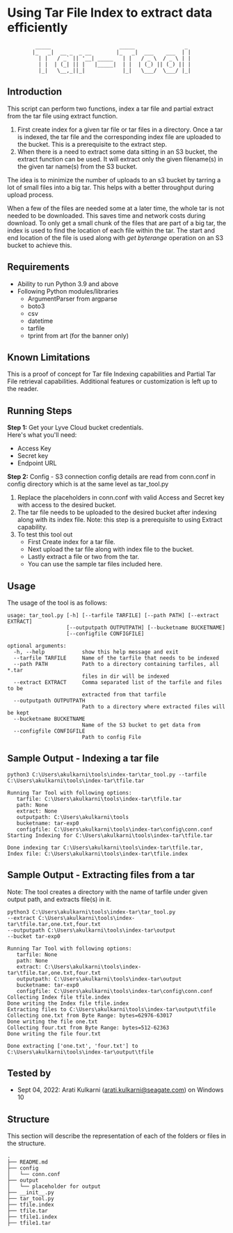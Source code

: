 
# Using Tar File Index to extract data efficiently

             _____                      _____                _
            |_   _|  __ _  _ __        |_   _|  ___    ___  | |
              | |   / _` || '__| _____   | |   / _ \  / _ \ | |
              | |  | (_| || |   |_____|  | |  | (_) || (_) || |
              |_|   \__,_||_|            |_|   \___/  \___/ |_|
              

## Introduction
This script can perform two functions, index a tar file and partial extract from the tar file using extract function.

1. First create index for a given tar file or tar files in a directory. Once a tar is indexed, the tar file and the corresponding index file are uploaded to the bucket. This is a prerequisite to the extract step.
2. When there is a need to extract some data sitting in an S3 bucket, the extract function can be used. It will extract only the given filename(s) in the given tar name(s) from the S3 bucket. 

The idea is to minimize the number of uploads to an s3 bucket by tarring a lot of small files into a big tar.
This helps with a better throughput during upload process. 

When a few of the files are needed some at a later time, the whole tar is not needed to be downloaded. This saves time and network costs during download.
To only get a small chunk of the files that are part of a big tar, the index is used to find the location of each file within the tar. The start and end location of the file is used along with *get byterange* operation on an S3 bucket to achieve this. 

## Requirements
* Ability to run Python 3.9 and above
* Following Python modules/libraries
  - ArgumentParser from argparse
  - boto3
  - csv
  - datetime
  - tarfile
  - tprint from art (for the banner only)

## Known Limitations 
This is a proof of concept for Tar file Indexing capabilities and Partial Tar File retrieval capabilities. 
Additional features or customization is left up to the reader.

## Running Steps
**Step 1:** Get your Lyve Cloud bucket credentials.   
Here's what you'll need:
* Access Key
* Secret key
* Endpoint URL

**Step 2:** 
Config - S3 connection config details are read from conn.conf in config directory
which is at the same level as tar_tool.py

1. Replace the placeholders in conn.conf with valid Access and Secret
key with access to the desired bucket.
2. The tar file needs to be uploaded to the desired bucket after indexing along
with its index file. Note: this step is a prerequisite to using Extract capability.
3. To test this tool out 
    -   First Create index for a tar file.
    -   Next upload the tar file along with index file to the bucket.
    -   Lastly extract a file or two from the tar.
    -   You can use the sample tar files included here.

## Usage
The usage of the tool is as follows:
```
usage: tar_tool.py [-h] [--tarfile TARFILE] [--path PATH] [--extract EXTRACT]
                   [--outputpath OUTPUTPATH] [--bucketname BUCKETNAME]
                   [--configfile CONFIGFILE]

optional arguments:
  -h, --help            show this help message and exit
  --tarfile TARFILE     Name of the tarfile that needs to be indexed
  --path PATH           Path to a directory containing tarfiles, all *.tar
                        files in dir will be indexed
  --extract EXTRACT     Comma separated list of the tarfile and files to be
                        extracted from that tarfile
  --outputpath OUTPUTPATH
                        Path to a directory where extracted files will be kept
  --bucketname BUCKETNAME
                        Name of the S3 bucket to get data from
  --configfile CONFIGFILE
                        Path to config File
```
## Sample Output - Indexing a tar file

```
python3 C:\Users\akulkarni\tools\index-tar\tar_tool.py --tarfile C:\Users\akulkarni\tools\index-tar\tfile.tar

Running Tar Tool with following options:
   tarfile: C:\Users\akulkarni\tools\index-tar\tfile.tar
   path: None
   extract: None
   outputpath: C:\Users\akulkarni\tools
   bucketname: tar-exp0
   configfile: C:\Users\akulkarni\tools\index-tar\config\conn.conf
Starting Indexing for C:\Users\akulkarni\tools\index-tar\tfile.tar

Done indexing tar C:\Users\akulkarni\tools\index-tar\tfile.tar,
Index file: C:\Users\akulkarni\tools\index-tar\tfile.index
```



## Sample Output - Extracting files from a tar

Note: The tool creates a directory with the name of tarfile under given output path, and extracts file(s) in it.

```
python3 C:\Users\akulkarni\tools\index-tar\tar_tool.py
--extract C:\Users\akulkarni\tools\index-tar\tfile.tar,one.txt,four.txt
--outputpath C:\Users\akulkarni\tools\index-tar\output
--bucket tar-exp0

Running Tar Tool with following options:
   tarfile: None
   path: None
   extract: C:\Users\akulkarni\tools\index-tar\tfile.tar,one.txt,four.txt
   outputpath: C:\Users\akulkarni\tools\index-tar\output
   bucketname: tar-exp0
   configfile: C:\Users\akulkarni\tools\index-tar\config\conn.conf
Collecting Index file tfile.index
Done writing the Index file tfile.index
Extracting files to C:\Users\akulkarni\tools\index-tar\output\tfile
Collecting one.txt from Byte Range: bytes=62976-63017
Done writing the file one.txt
Collecting four.txt from Byte Range: bytes=512-62363
Done writing the file four.txt

Done extracting ['one.txt', 'four.txt'] to C:\Users\akulkarni\tools\index-tar\output\tfile
```
## Tested by
* Sept 04, 2022: Arati Kulkarni (arati.kulkarni@seagate.com) on Windows 10

## Structure
This section will describe the representation of each of the folders or files in the structure.
```
.
├── README.md
├── config
│   └── conn.conf
├── output
│   └── placeholder for output
├── __init__.py
├── tar_tool.py
├── tfile.index
├── tfile.tar
├── tfile1.index
├── tfile1.tar

```
